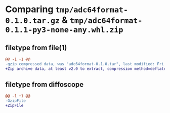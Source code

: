 # Comparing `tmp/adc64format-0.1.0.tar.gz` & `tmp/adc64format-0.1.1-py3-none-any.whl.zip`

## filetype from file(1)

```diff
@@ -1 +1 @@
-gzip compressed data, was "adc64format-0.1.0.tar", last modified: Fri Mar 15 16:01:43 2024, max compression
+Zip archive data, at least v2.0 to extract, compression method=deflate
```

## filetype from diffoscope

```diff
@@ -1 +1 @@
-GzipFile
+ZipFile
```

